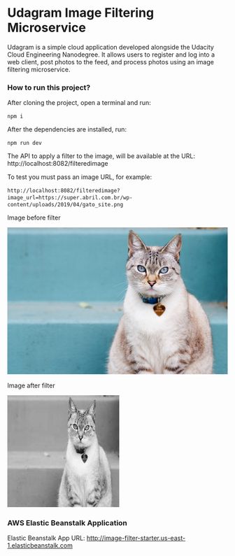 # Udagram Image Filtering Microservice

Udagram is a simple cloud application developed alongside the Udacity Cloud Engineering Nanodegree. It allows users to register and log into a web client, post photos to the feed, and process photos using an image filtering microservice.

### How to run this project?

After cloning the project, open a terminal and run:

```
npm i
```

After the dependencies are installed, run:

```
npm run dev
```

The API to apply a filter to the image, will be available at the URL: http://localhost:8082/filteredimage

To test you must pass an image URL, for example:

```
http://localhost:8082/filteredimage?image_url=https://super.abril.com.br/wp-content/uploads/2019/04/gato_site.png
```

Image before filter

![cat](https://raw.githubusercontent.com/msmagnanijr/udacity-image-filter-starter-code/master/deployment_screenshots/gato_site.png) 

Image after filter

![cat-filter](https://raw.githubusercontent.com/msmagnanijr/udacity-image-filter-starter-code/master/deployment_screenshots/filteredimage.jpeg) 


### AWS Elastic Beanstalk Application

 Elastic Beanstalk App URL: http://image-filter-starter.us-east-1.elasticbeanstalk.com